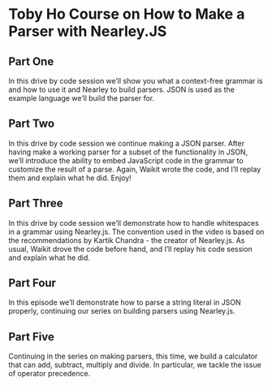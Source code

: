 
# Toby Ho Course on How to Make a Parser with Nearley.JS

## Part One

In this drive by code session we’ll show you what a context-free grammar is and how to use it and Nearley to build parsers. JSON is used as the example language we’ll build the parser for.

<youtube id="51XwG1W2ysU" ></youtube>

## Part Two

In this drive by code session we continue making a JSON parser. After having make a working parser for a subset of the functionality in JSON, we’ll introduce the ability to embed JavaScript code in the grammar to customize the result of a parse. Again, Waikit wrote the code, and I’ll replay them and explain what he did. Enjoy!

<youtube id="BpAcf4X5rco" ></youtube>

## Part Three

In this drive by code session we’ll demonstrate how to handle whitespaces in a grammar using Nearley.js. The convention used in the video is based on the recommendations by Kartik Chandra - the creator of Nearley.js. As usual, Waikit drove the code before hand, and I’ll replay his code session and explain what he did.

## Part Four

In this episode we’ll demonstrate how to parse a string literal in JSON properly, continuing our series on building parsers using Nearley.js.

<youtube id="a2mZTBI1ZxU" ></youtube>

## Part Five

Continuing in the series on making parsers, this time, we build a calculator that can add, subtract, multiply and divide. In particular, we tackle the issue of operator precedence.

<youtube id="fsXp3Oh7JUU" ></youtube>

